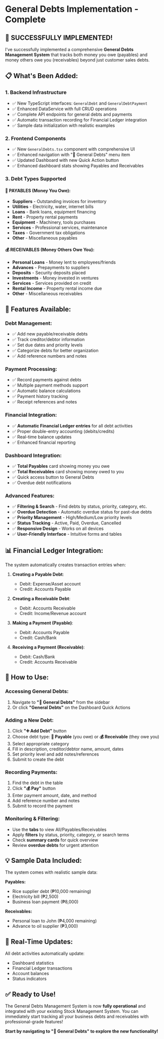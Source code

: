 # General Debts Implementation - Complete

## 🎉 SUCCESSFULLY IMPLEMENTED!

I've successfully implemented a comprehensive **General Debts Management System** that tracks both money you owe (payables) and money others owe you (receivables) beyond just customer sales debts.

## 📋 What's Been Added:

### 1. **Backend Infrastructure**
- ✅ New TypeScript interfaces: `GeneralDebt` and `GeneralDebtPayment`
- ✅ Enhanced DataService with full CRUD operations
- ✅ Complete API endpoints for general debts and payments
- ✅ Automatic transaction recording for Financial Ledger integration
- ✅ Sample data initialization with realistic examples

### 2. **Frontend Components**
- ✅ New `GeneralDebts.tsx` component with comprehensive UI
- ✅ Enhanced navigation with "🏦 General Debts" menu item
- ✅ Updated Dashboard with new Quick Action button
- ✅ Enhanced dashboard stats showing Payables and Receivables

### 3. **Debt Types Supported**

#### **💸 PAYABLES (Money You Owe):**
- **Suppliers** - Outstanding invoices for inventory
- **Utilities** - Electricity, water, internet bills
- **Loans** - Bank loans, equipment financing
- **Rent** - Property rental payments
- **Equipment** - Machinery, tools purchases
- **Services** - Professional services, maintenance
- **Taxes** - Government tax obligations
- **Other** - Miscellaneous payables

#### **💰 RECEIVABLES (Money Others Owe You):**
- **Personal Loans** - Money lent to employees/friends
- **Advances** - Prepayments to suppliers
- **Deposits** - Security deposits placed
- **Investments** - Money invested in ventures
- **Services** - Services provided on credit
- **Rental Income** - Property rental income due
- **Other** - Miscellaneous receivables

## 🚀 Features Available:

### **Debt Management:**
- ✅ Add new payable/receivable debts
- ✅ Track creditor/debtor information
- ✅ Set due dates and priority levels
- ✅ Categorize debts for better organization
- ✅ Add reference numbers and notes

### **Payment Processing:**
- ✅ Record payments against debts
- ✅ Multiple payment methods support
- ✅ Automatic balance calculations
- ✅ Payment history tracking
- ✅ Receipt references and notes

### **Financial Integration:**
- ✅ **Automatic Financial Ledger entries** for all debt activities
- ✅ Proper double-entry accounting (debits/credits)
- ✅ Real-time balance updates
- ✅ Enhanced financial reporting

### **Dashboard Integration:**
- ✅ **Total Payables** card showing money you owe
- ✅ **Total Receivables** card showing money owed to you
- ✅ Quick access button to General Debts
- ✅ Overdue debt notifications

### **Advanced Features:**
- ✅ **Filtering & Search** - Find debts by status, priority, category, etc.
- ✅ **Overdue Detection** - Automatic overdue status for past-due debts
- ✅ **Priority Management** - High/Medium/Low priority levels
- ✅ **Status Tracking** - Active, Paid, Overdue, Cancelled
- ✅ **Responsive Design** - Works on all devices
- ✅ **User-Friendly Interface** - Intuitive forms and tables

## 📊 Financial Ledger Integration:

The system automatically creates transaction entries when:

1. **Creating a Payable Debt**: 
   - Debit: Expense/Asset account
   - Credit: Accounts Payable

2. **Creating a Receivable Debt**:
   - Debit: Accounts Receivable  
   - Credit: Income/Revenue account

3. **Making a Payment (Payable)**:
   - Debit: Accounts Payable
   - Credit: Cash/Bank

4. **Receiving a Payment (Receivable)**:
   - Debit: Cash/Bank
   - Credit: Accounts Receivable

## 🎯 How to Use:

### **Accessing General Debts:**
1. Navigate to **"🏦 General Debts"** from the sidebar
2. Or click **"General Debts"** on the Dashboard Quick Actions

### **Adding a New Debt:**
1. Click **"➕ Add Debt"** button
2. Choose debt type: **💸 Payable** (you owe) or **💰 Receivable** (they owe you)
3. Select appropriate category
4. Fill in description, creditor/debtor name, amount, dates
5. Set priority level and add notes/references
6. Submit to create the debt

### **Recording Payments:**
1. Find the debt in the table
2. Click **"💰 Pay"** button 
3. Enter payment amount, date, and method
4. Add reference number and notes
5. Submit to record the payment

### **Monitoring & Filtering:**
- Use the **tabs** to view All/Payables/Receivables
- Apply **filters** by status, priority, category, or search terms
- Check **summary cards** for quick overview
- Review **overdue debts** for urgent attention

## 💡 Sample Data Included:

The system comes with realistic sample data:

**Payables:**
- Rice supplier debt (₱10,000 remaining)
- Electricity bill (₱2,500)
- Business loan payment (₱8,000)

**Receivables:**
- Personal loan to John (₱4,000 remaining)
- Advance to oil supplier (₱3,000)

## 🔄 Real-Time Updates:

All debt activities automatically update:
- Dashboard statistics
- Financial Ledger transactions
- Account balances
- Status indicators

## ✅ Ready to Use!

The General Debts Management System is now **fully operational** and integrated with your existing Stock Management System. You can immediately start tracking all your business debts and receivables with professional-grade features!

**Start by navigating to "🏦 General Debts" to explore the new functionality!**

